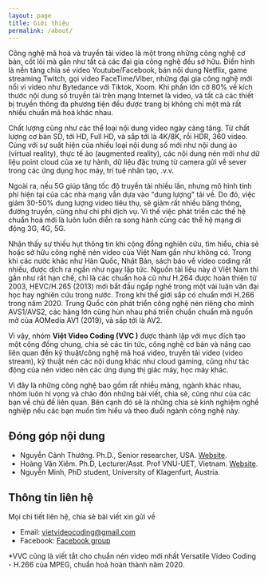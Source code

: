 ```yaml
---
layout: page
title: Giới thiệu
permalink: /about/
---
```

Công nghệ mã hoá và truyền tải video là một trong những công nghệ cơ bản, cốt lõi mà gần như tất cả các đại gia công nghệ đều sở hữu. Điển hình là nền tảng chia sẻ video Youtube/Facebook, bán nội dung Netflix, game streaming Twitch, gọi video FaceTime/Viber, những đại gia công nghệ mới nổi vì video như Bytedance với Tiktok, Xoom. Khi phần lớn cỡ 80% về kích thước nội dung số truyền tải trên mạng Internet là video, và tất cả các thiết bị truyền thông đa phương tiện đều được trang bị không chỉ một mà rất nhiều chuẩn mã hoá khác nhau. 

Chất lượng cũng như các thể loại nội dung video ngày càng tăng. Từ chất lượng cơ bản SD, tới HD, Full HD, và sắp tới là 4K/8K, rồi HDR, 360 video. Cùng với sự suất hiện của nhiều loại nội dung số mới như nội dung ảo (virtual reality), thực tế ảo (augmented reality), các nội dung nén mới như dữ liệu point cloud của xe tự hành, dữ liệu đặc trưng từ camera gửi về sever trong các ứng dụng học máy, trí tuệ nhân tạo, .v.v.  

Ngoài ra, nếu 5G giúp tăng tốc độ truyền tải nhiều lần, nhưng mô hình tính phí hiện tại của các nhà mạng vẫn dựa vào "dung lượng" tải về. Do đó, việc giảm 30-50% dung lượng video tiêu thụ, sẽ giảm rất nhiều băng thông, đường truyền, cũng như chi phí dịch vụ. Vì thế việc phát triển các thế hệ chuẩn hoá mới là luôn luôn diễn ra song hành cùng các thế hệ mạng di động 3G, 4G, 5G. 

Nhận thấy sự thiếu hụt thông tin khi cộng đồng nghiên cứu, tìm hiểu, chia sẻ hoặc sở hữu công nghệ nén video của Việt Nam gần như không có. Trong khi các nước khác như Hàn Quốc, Nhật Bản, sách báo về video coding rất nhiều, được dịch ra ngần như ngay lập tức. Nguồn tài liệu này ở Việt Nam thì gần như rất hạn chế, chỉ là các chuẩn hoá cũ như H.264 được hoàn thiện từ 2003, HEVC/H.265 (2013) mới bắt đầu ngấp nghé trong một vài luận văn đại học hay nghiên cứu trong nước. Trong khi thế giới sắp có chuẩn mới H.266 trong năm 2020. Trung Quốc còn phát triển công nghệ nén riêng cho mình AVS1/AVS2, các hãng lớn cũng hùn nhau phá triển chuẩn chuẩn mã nguồn mở của AOMedia AV1 (2019), và sắp tới là AV2.

Vì vậy, nhóm **Việt Video Coding (VVC )** được thành lập với mục đích tạo một cộng đồng chung, chia sẻ các tin tức, công nghệ cơ bản và nâng cao liên quan đến kỹ thuật/công nghệ mã hoá video, truyền tải video (video stream), kỹ thuật nén các nội dung khác như cloud gaming, cũng như tác động của nén video nên các ứng dụng thị giác máy, học máy khác.

Vì đây là những công nghệ bao gồm rất nhiều mảng, ngành khác nhau, nhóm luôn hi vọng và chào đón những bài viết, chia sẻ, cũng như của các bạn về chủ đề liên quan. Bên cạnh đó sẽ là những chia sẻ kinh nghiệm nghề nghiệp nếu các bạn muốn tìm hiểu và theo đuổi ngành công nghệ này. 

## Đóng góp nội dung
- Nguyễn Cảnh Thướng. Ph.D., Senior researcher, USA.  [Website](https://ngcthuong.github.io/).
- Hoàng Văn Xiêm. Ph.D, Lecturer/Asst. Prof VNU-UET, Vietnam. [Website](https://sites.google.com/site/xiemhoang/home?authuser=0).
- Nguyễn Minh, PhD student, University of Klagenfurt, Austria. 


## Thông tin liên hệ
Mọi chi tiết liên hệ, chia sẻ bài viết xin gửi về 

- Email: [vietvideocoding@gmail.com](mailto:vietvideocoding@gmail.com)
- Facebook: [Facebook group](https://www.facebook.com/groups/vietvideocoding)
 

*VVC cũng là viết tắt cho chuẩn nén video mới nhất Versatile Video Coding - H.266 của MPEG, chuẩn hoá hoàn thành năm 2020. 

